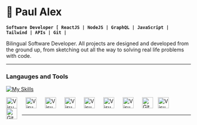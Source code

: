 # :rocket: Paul Alex

**`Software Developer [ ReactJS | NodeJS | GraphQL | JavaScript | Tailwind | APIs | Git | `**


Bilingual Software Developer. All projects are designed and developed
from the ground up, from sketching out all the way to solving real life problems with code.

---

### Langauges and Tools

[![My Skills](https://skillicons.dev/iconsnodejs,html,css,wasm)](https://skillicons.dev)

<img align="left" alt="Visual Studio Code" width="30px" style="padding-right:20px;" src="https://cdn.jsdelivr.net/gh/devicons/devicon/icons/nodejs/nodejs-original.svg" />
<img align="left" alt="Visual Studio Code" width="30px" style="padding-right:20px;" src="https://cdn.jsdelivr.net/gh/devicons/devicon/icons/react/react-original.svg" />
<img align="left" alt="Visual Studio Code" width="30px" style="padding-right:20px;" src="https://cdn.jsdelivr.net/gh/devicons/devicon/icons/javascript/javascript-original.svg" />
<img align="left" alt="Visual Studio Code" width="30px" style="padding-right:20px;" src="https://cdn.jsdelivr.net/gh/devicons/devicon/icons/html5/html5-original.svg" />
<img align="left" alt="Visual Studio Code" width="30px" style="padding-right:20px;" src="https://cdn.jsdelivr.net/gh/devicons/devicon/icons/css3/css3-original.svg" />
<img align="left" alt="Visual Studio Code" width="30px" style="padding-right:20px;" src="https://cdn.jsdelivr.net/gh/devicons/devicon/icons/redux/redux-original.svg" />
<img align="left" alt="Visual Studio Code" width="30px" style="padding-right:20px;" src="https://cdn.jsdelivr.net/gh/devicons/devicon/icons/azure/azure-original.svg" />
<img align="left" alt="Git" width="30px" style="padding-right:10px;" src="https://cdn.jsdelivr.net/gh/devicons/devicon/icons/git/git-original.svg" />
<img align="left" alt="Visual Studio Code" width="30px" style="padding-right:20px;" src="https://cdn.jsdelivr.net/gh/devicons/devicon/icons/docker/docker-original.svg" />
<img align="left" alt="GitHub" width="30px" style="padding-right:10px;" src="https://cdn.jsdelivr.net/gh/devicons/devicon/icons/github/github-original.svg" />

<br />
<br />

---


